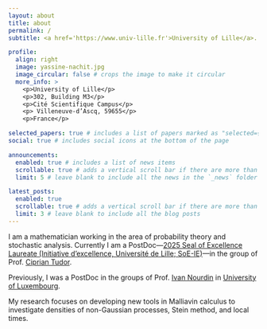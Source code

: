 ```yaml
---
layout: about
title: about
permalink: /
subtitle: <a href='https://www.univ-lille.fr'>University of Lille</a>. <a href='https://math.univ-lille.fr/equipes-de-recherche/probabilites-et-statistique'>Paul Painlevé Laboratory</a>. yassine[dot]nachit[at]univ-lille[dot]fr

profile:
  align: right
  image: yassine-nachit.jpg
  image_circular: false # crops the image to make it circular
  more_info: >
    <p>University of Lille</p>
    <p>302, Building M3</p> 
    <p>Cité Scientifique Campus</p>
    <p> Villeneuve-d’Ascq, 59655</p>
    <p>France</p>

selected_papers: true # includes a list of papers marked as "selected={true}"
social: true # includes social icons at the bottom of the page

announcements:
  enabled: true # includes a list of news items
  scrollable: true # adds a vertical scroll bar if there are more than 3 news items
  limit: 5 # leave blank to include all the news in the `_news` folder

latest_posts:
  enabled: true
  scrollable: true # adds a vertical scroll bar if there are more than 3 new posts items
  limit: 3 # leave blank to include all the blog posts
---
```


I am a mathematician working in the area of probability theory and stochastic analysis. Currently I am a PostDoc—<a href='https://initiative-excellence.univ-lille.fr/actualites/detail-actualite/laureats-seal-of-excellence-initiative-dexcellence-universite-de-lille'>2025 Seal of Excellence Laureate (Initiative d’excellence, Université de Lille; SoE-IE)</a>—in the group of Prof. <a href='https://sites.google.com/site/ciprianatudor/'>Ciprian Tudor</a>.

Previously, I was a PostDoc in the groups of Prof. <a href='https://sites.google.com/site/ivannourdin/home'>Ivan Nourdin</a> in <a href='https://www.uni.lu'>University of Luxembourg</a>.

My research focuses on developing new tools in Malliavin calculus to investigate densities of non-Gaussian processes, Stein method, and local times. 
